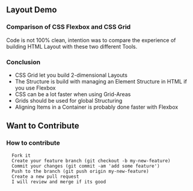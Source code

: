 ## Layout Demo 

### Comparison of CSS Flexbox and CSS Grid

Code is not 100% clean, intention was to compare the experience of building HTML Layout with these two different Tools.

### Conclusion

* CSS Grid let you build 2-dimensional Layouts
* The Structure is build with managing an Element Structure in HTML if you use Flexbox
* CSS can be a lot faster when using Grid-Areas
* Grids should be used for global Structuring
* Aligning Items in a Container is probably done faster with Flexbox

## Want to Contribute

### How to contribute

```
  Fork it
  Create your feature branch (git checkout -b my-new-feature)
  Commit your changes (git commit -am 'add some feature')
  Push to the branch (git push origin my-new-feature)
  Create a new pull request
  I will review and merge if its good
```


